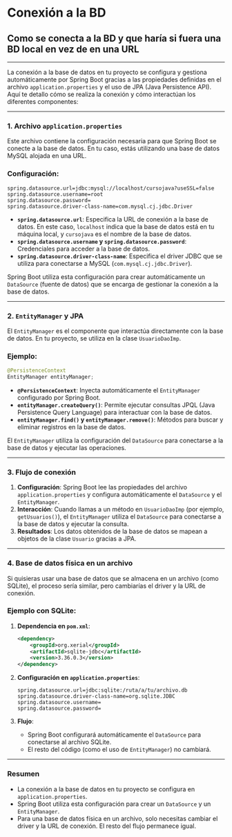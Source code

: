 # Conexión a la BD

## Como se conecta a la BD y que haría si fuera una BD local en vez de en una URL

---

La conexión a la base de datos en tu proyecto se configura y gestiona automáticamente por Spring Boot gracias a las propiedades definidas en el archivo `application.properties` y el uso de JPA (Java Persistence API). Aquí te detallo cómo se realiza la conexión y cómo interactúan los diferentes componentes:

---

### 1. **Archivo `application.properties`**

Este archivo contiene la configuración necesaria para que Spring Boot se conecte a la base de datos. En tu caso, estás utilizando una base de datos MySQL alojada en una URL.

### Configuración:

```
spring.datasource.url=jdbc:mysql://localhost/cursojava?useSSL=false
spring.datasource.username=root
spring.datasource.password=
spring.datasource.driver-class-name=com.mysql.cj.jdbc.Driver

```

- **`spring.datasource.url`**: Especifica la URL de conexión a la base de datos. En este caso, `localhost` indica que la base de datos está en tu máquina local, y `cursojava` es el nombre de la base de datos.
- **`spring.datasource.username` y `spring.datasource.password`**: Credenciales para acceder a la base de datos.
- **`spring.datasource.driver-class-name`**: Especifica el driver JDBC que se utiliza para conectarse a MySQL (`com.mysql.cj.jdbc.Driver`).

Spring Boot utiliza esta configuración para crear automáticamente un `DataSource` (fuente de datos) que se encarga de gestionar la conexión a la base de datos.

---

### 2. **`EntityManager` y JPA**

El `EntityManager` es el componente que interactúa directamente con la base de datos. En tu proyecto, se utiliza en la clase `UsuarioDaoImp`.

### Ejemplo:

```java
@PersistenceContext
EntityManager entityManager;

```

- **`@PersistenceContext`**: Inyecta automáticamente el `EntityManager` configurado por Spring Boot.
- **`entityManager.createQuery()`**: Permite ejecutar consultas JPQL (Java Persistence Query Language) para interactuar con la base de datos.
- **`entityManager.find()` y `entityManager.remove()`**: Métodos para buscar y eliminar registros en la base de datos.

El `EntityManager` utiliza la configuración del `DataSource` para conectarse a la base de datos y ejecutar las operaciones.

---

### 3. **Flujo de conexión**

1. **Configuración**: Spring Boot lee las propiedades del archivo `application.properties` y configura automáticamente el `DataSource` y el `EntityManager`.
2. **Interacción**: Cuando llamas a un método en `UsuarioDaoImp` (por ejemplo, `getUsuarios()`), el `EntityManager` utiliza el `DataSource` para conectarse a la base de datos y ejecutar la consulta.
3. **Resultados**: Los datos obtenidos de la base de datos se mapean a objetos de la clase `Usuario` gracias a JPA.

---

### 4. **Base de datos física en un archivo**

Si quisieras usar una base de datos que se almacena en un archivo (como SQLite), el proceso sería similar, pero cambiarías el driver y la URL de conexión.

### Ejemplo con SQLite:

1. **Dependencia en `pom.xml`**:
    
    ```xml
    <dependency>
        <groupId>org.xerial</groupId>
        <artifactId>sqlite-jdbc</artifactId>
        <version>3.36.0.3</version>
    </dependency>
    
    ```
    
2. **Configuración en `application.properties`**:
    
    ```
    spring.datasource.url=jdbc:sqlite:/ruta/a/tu/archivo.db
    spring.datasource.driver-class-name=org.sqlite.JDBC
    spring.datasource.username=
    spring.datasource.password=
    
    ```
    
3. **Flujo**:
    - Spring Boot configurará automáticamente el `DataSource` para conectarse al archivo SQLite.
    - El resto del código (como el uso de `EntityManager`) no cambiará.

---

### Resumen

- La conexión a la base de datos en tu proyecto se configura en `application.properties`.
- Spring Boot utiliza esta configuración para crear un `DataSource` y un `EntityManager`.
- Para una base de datos física en un archivo, solo necesitas cambiar el driver y la URL de conexión. El resto del flujo permanece igual.